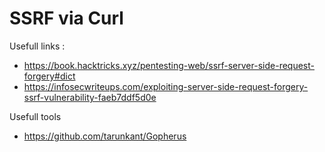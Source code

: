 # SSRF via Curl

Usefull links :
- https://book.hacktricks.xyz/pentesting-web/ssrf-server-side-request-forgery#dict
- https://infosecwriteups.com/exploiting-server-side-request-forgery-ssrf-vulnerability-faeb7ddf5d0e

Usefull tools 
- https://github.com/tarunkant/Gopherus
